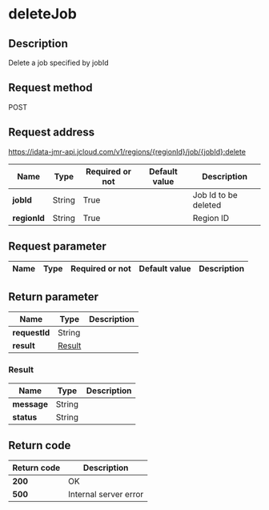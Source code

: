 # deleteJob


## Description
Delete a job specified by jobId

## Request method
POST

## Request address
https://idata-jmr-api.jcloud.com/v1/regions/{regionId}/job/{jobId}:delete

|Name|Type|Required or not|Default value|Description|
|---|---|---|---|---|
|**jobId**|String|True||Job Id to be deleted|
|**regionId**|String|True||Region ID|

## Request parameter
|Name|Type|Required or not|Default value|Description|
|---|---|---|---|---|


## Return parameter
|Name|Type|Description|
|---|---|---|
|**requestId**|String||
|**result**|[Result](##Result)||


### <a name="Result">Result</a>
|Name|Type|Description|
|---|---|---|
|**message**|String||
|**status**|String||

## Return code
|Return code|Description|
|---|---|
|**200**|OK|
|**500**|Internal server error|
